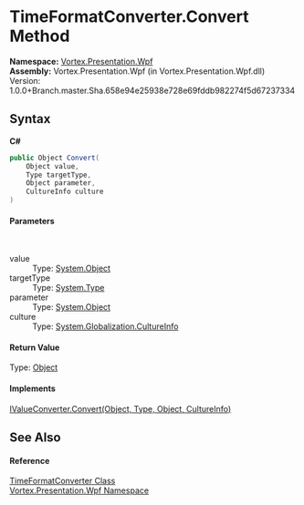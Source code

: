 # TimeFormatConverter.Convert Method 
 

**Namespace:**&nbsp;<a href="N_Vortex_Presentation_Wpf.md">Vortex.Presentation.Wpf</a><br />**Assembly:**&nbsp;Vortex.Presentation.Wpf (in Vortex.Presentation.Wpf.dll) Version: 1.0.0+Branch.master.Sha.658e94e25938e728e69fddb982274f5d67237334

## Syntax

**C#**<br />
``` C#
public Object Convert(
	Object value,
	Type targetType,
	Object parameter,
	CultureInfo culture
)
```


#### Parameters
&nbsp;<dl><dt>value</dt><dd>Type: <a href="https://docs.microsoft.com/dotnet/api/system.object" target="_blank">System.Object</a><br /></dd><dt>targetType</dt><dd>Type: <a href="https://docs.microsoft.com/dotnet/api/system.type" target="_blank">System.Type</a><br /></dd><dt>parameter</dt><dd>Type: <a href="https://docs.microsoft.com/dotnet/api/system.object" target="_blank">System.Object</a><br /></dd><dt>culture</dt><dd>Type: <a href="https://docs.microsoft.com/dotnet/api/system.globalization.cultureinfo" target="_blank">System.Globalization.CultureInfo</a><br /></dd></dl>

#### Return Value
Type: <a href="https://docs.microsoft.com/dotnet/api/system.object" target="_blank">Object</a>

#### Implements
<a href="https://docs.microsoft.com/dotnet/api/system.windows.data.ivalueconverter.convert#System_Windows_Data_IValueConverter_Convert_System_Object_System_Type_System_Object_System_Globalization_CultureInfo_" target="_blank">IValueConverter.Convert(Object, Type, Object, CultureInfo)</a><br />

## See Also


#### Reference
<a href="T_Vortex_Presentation_Wpf_TimeFormatConverter.md">TimeFormatConverter Class</a><br /><a href="N_Vortex_Presentation_Wpf.md">Vortex.Presentation.Wpf Namespace</a><br />